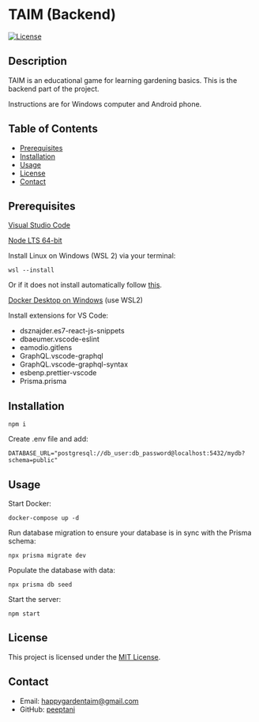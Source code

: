 # TAIM (Backend)

[![License](https://img.shields.io/badge/license-MIT-blue.svg)](LICENSE)

## Description

TAIM is an educational game for learning gardening basics. This is the backend part of the project. 

Instructions are for Windows computer and Android phone.

## Table of Contents

- [Prerequisites](#prerequisites)
- [Installation](#installation)
- [Usage](#usage)
- [License](#license)
- [Contact](#contact)


## Prerequisites

[Visual Studio Code](https://code.visualstudio.com/)

[Node LTS 64-bit](https://nodejs.org/dist/v20.9.0/node-v20.9.0-x64.msi)

Install Linux on Windows (WSL 2) via your terminal:

```wsl --install```

Or if it does not install automatically follow [this](https://learn.microsoft.com/en-us/windows/wsl/install).

[Docker Desktop on Windows](https://docs.docker.com/desktop/install/windows-install/) (use WSL2)

Install extensions for VS Code:


* dsznajder.es7-react-js-snippets
* dbaeumer.vscode-eslint
* eamodio.gitlens
* GraphQL.vscode-graphql
* GraphQL.vscode-graphql-syntax
* esbenp.prettier-vscode
* Prisma.prisma

## Installation

```npm i```

Create .env file and add:

```DATABASE_URL="postgresql://db_user:db_password@localhost:5432/mydb?schema=public"```

## Usage

Start Docker:

```docker-compose up -d```

Run database migration to ensure your database is in sync with the Prisma schema:

```npx prisma migrate dev```

Populate the database with data:

```npx prisma db seed```

Start the server:

```npm start```

## License

This project is licensed under the [MIT License](LICENSE).

## Contact

- Email: happygardentaim@gmail.com
- GitHub: [peeptani](https://github.com/peeptani)